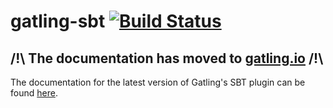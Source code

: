 # gatling-sbt   [![Build Status](https://travis-ci.org/gatling/gatling-sbt.svg?branch=master)](https://travis-ci.org/gatling/gatling-sbt)

## /!\ The documentation has moved to [gatling.io](http://gatling.io) /!\

The documentation for the latest version of Gatling's SBT plugin can be found [here](http://gatling.io/docs/2.1.6/extensions/sbt_plugin.html).
